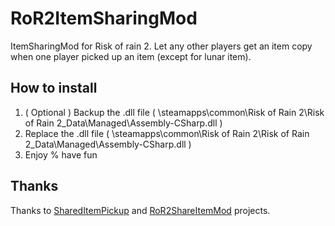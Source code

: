 # RoR2ItemSharingMod
ItemSharingMod for Risk of rain 2. Let any other players get an item copy when one player picked up an item (except for lunar item).
## How to install

 1. ( Optional ) Backup the .dll file ( \steamapps\common\Risk of Rain 2\Risk of Rain 2_Data\Managed\Assembly-CSharp.dll )
 2. Replace the .dll file ( \steamapps\common\Risk of Rain 2\Risk of Rain 2_Data\Managed\Assembly-CSharp.dll )
 3. Enjoy % have fun
 ## Thanks
 Thanks  to [SharedItemPickup](https://github.com/Solst1c3/SharedItemPickup)  and [RoR2ShareItemMod](https://github.com/Seraphli/RoR2ShareItemMod) projects.

